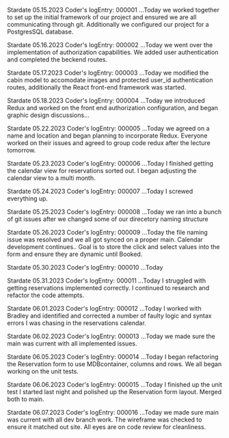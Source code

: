 Stardate 05.15.2023
Coder's logEntry: 000001
    ...Today we worked together to set up the initial framework of our project and ensured we
    are all communicating through git. Additionally we configured our project for a PostgresSQL database.

Stardate 05.16.2023
Coder's logEntry: 000002
    ...Today we went over the implementation of authorization capabilities.  We added user authentication and completed the beckend routes.

Stardate 05.17.2023
Coder's logEntry: 000003
    ...Today we modified the cabin model to accomodate images and protected user_id authentication routes, additionally the React front-end framework was started.

Stardate 05.18.2023
Coder's logEntry: 000004
    ...Today we introduced Redux and worked on the front end authorization configuration, and began graphic design discussions...

Stardate 05.22.2023
Coder's logEntry: 000005
    ...Today we agreed on a name and location and began planning to incorporate Redux. Everyone worked on their issues and agreed to group code redux after the lecture tomorrow.

Stardate 05.23.2023
Coder's logEntry: 000006
    ...Today I finished getting the calendar view for reservations sorted out. I began adjusting the calendar view to a multi month.

Stardate 05.24.2023
Coder's logEntry: 000007
    ...Today I screwed everything up.

Stardate 05.25.2023
Coder's logEntry: 000008
    ...Today we ran into a bunch of git issues after we changed some of our direcetory naming structure

Stardate 05.26.2023
Coder's logEntry: 000009
    ...Today the file naming issue was resolved and we all got synced on a proper main.  Calendar development continues.. Goal is to store the click and select values into the form and ensure they are dynamic until Booked.

Stardate 05.30.2023
Coder's logEntry: 000010
    ...Today

Stardate 05.31.2023
Coder's logEntry: 000011
    ...Today I struggled with getting reservations implemented correctly. I continued to research and refactor the code attempts.

Stardate 06.01.2023
Coder's logEntry: 000012
    ...Today I worked with Bradley and identified and corrected a number of faulty logic and syntax errors I was chasing in the reservations calendar.

Stardate 06.02.2023
Coder's logEntry: 000013
    ...Today we made sure the main was current with all implemented issues.

Stardate 06.05.2023
Coder's logEntry: 000014
    ...Today I began refactoring the Reservation form to use MDBcontainer, columns and rows. We all began working on the unit tests.

Stardate 06.06.2023
Coder's logEntry: 000015
    ...Today I finished up the unit test I started last night and polished up the Reservation form layout. Merged both to main.

Stardate 06.07.2023
Coder's logEntry: 000016
    ...Today we made sure main was current with all dev branch work. The wireframe was checked to ensure it matched out site.  All eyes are on code review for cleanliness.
